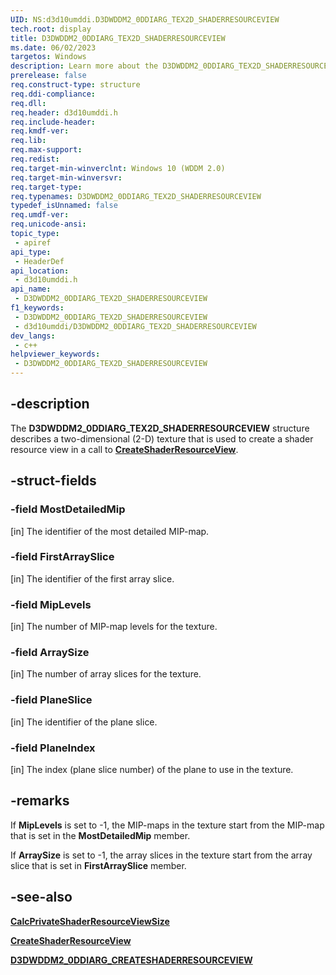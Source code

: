 ```yaml
---
UID: NS:d3d10umddi.D3DWDDM2_0DDIARG_TEX2D_SHADERRESOURCEVIEW
tech.root: display
title: D3DWDDM2_0DDIARG_TEX2D_SHADERRESOURCEVIEW
ms.date: 06/02/2023
targetos: Windows
description: Learn more about the D3DWDDM2_0DDIARG_TEX2D_SHADERRESOURCEVIEW structure.
prerelease: false
req.construct-type: structure
req.ddi-compliance: 
req.dll: 
req.header: d3d10umddi.h
req.include-header: 
req.kmdf-ver: 
req.lib: 
req.max-support: 
req.redist: 
req.target-min-winverclnt: Windows 10 (WDDM 2.0)
req.target-min-winversvr: 
req.target-type: 
req.typenames: D3DWDDM2_0DDIARG_TEX2D_SHADERRESOURCEVIEW
typedef_isUnnamed: false
req.umdf-ver: 
req.unicode-ansi: 
topic_type:
 - apiref
api_type:
 - HeaderDef
api_location:
 - d3d10umddi.h
api_name:
 - D3DWDDM2_0DDIARG_TEX2D_SHADERRESOURCEVIEW
f1_keywords:
 - D3DWDDM2_0DDIARG_TEX2D_SHADERRESOURCEVIEW
 - d3d10umddi/D3DWDDM2_0DDIARG_TEX2D_SHADERRESOURCEVIEW
dev_langs:
 - c++
helpviewer_keywords:
 - D3DWDDM2_0DDIARG_TEX2D_SHADERRESOURCEVIEW
---
```


## -description

The **D3DWDDM2_0DDIARG_TEX2D_SHADERRESOURCEVIEW** structure describes a two-dimensional (2-D) texture that is used to create a shader resource view in a call to [**CreateShaderResourceView**](nc-d3d10umddi-pfnd3dwddm2_0ddi_createshaderresourceview.md).

## -struct-fields

### -field MostDetailedMip

[in] The identifier of the most detailed MIP-map.

### -field FirstArraySlice

[in] The identifier of the first array slice.

### -field MipLevels

[in] The number of MIP-map levels for the texture.

### -field ArraySize

[in] The number of array slices for the texture.

### -field PlaneSlice

[in] The identifier of the plane slice.

### -field PlaneIndex

[in] The index (plane slice number) of the plane to use in the texture.

## -remarks

If **MipLevels** is set to -1, the MIP-maps in the texture start from the MIP-map that is set in the **MostDetailedMip** member.

If **ArraySize** is set to -1, the array slices in the texture start from the array slice that is set in **FirstArraySlice** member.

## -see-also

[**CalcPrivateShaderResourceViewSize**](nc-d3d10umddi-pfnd3dwddm2_0ddi_calcprivateshaderresourceviewsize.md)

[**CreateShaderResourceView**](nc-d3d10umddi-pfnd3dwddm2_0ddi_createshaderresourceview.md)

[**D3DWDDM2_0DDIARG_CREATESHADERRESOURCEVIEW**](ns-d3d10umddi-d3dwddm2_0ddiarg_createshaderresourceview.md)
